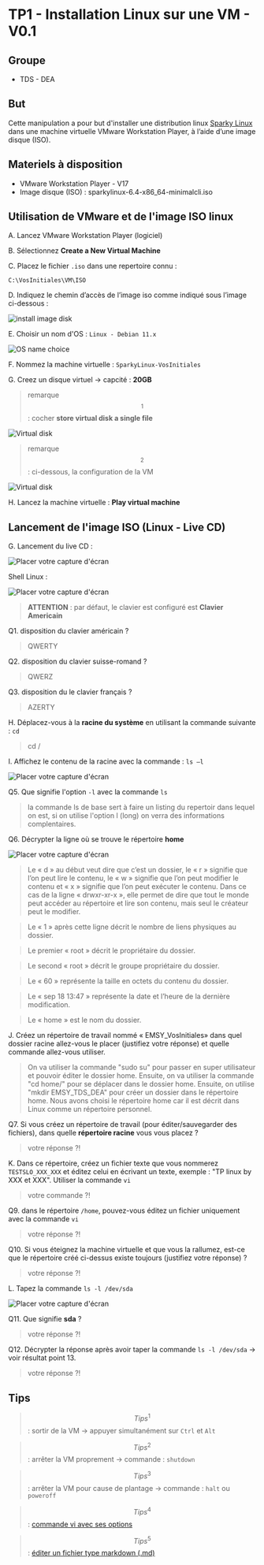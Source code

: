 # TP1 - Installation Linux sur une VM - V0.1

## Groupe 

- TDS - DEA 

## But 

Cette manipulation a pour but d'installer une distribution linux [Sparky Linux](https://sparkylinux.org/) dans une machine virtuelle VMware Workstation Player, à l’aide d’une image disque (ISO).

## Materiels à disposition 

- VMware Workstation Player - V17
- Image disque (ISO) : sparkylinux-6.4-x86_64-minimalcli.iso

## Utilisation de VMware et de l'image ISO linux 

A. Lancez VMware Workstation Player (logiciel)  

B. Sélectionnez **Create a New Virtual Machine** 

C. Placez le fichier `.iso` dans une repertoire connu : 

`C:\VosInitiales\VM\ISO`

D. Indiquez le chemin d’accès de l’image iso comme indiqué sous l’image ci-dessous :

![install image disk](/Images/Install_ISO.jpg) 

E. Choisir un nom d'OS : `Linux - Debian 11.x` 

![OS name choice](/Images/OS_Choice.jpg) 

F. Nommez la machine virtuelle : `SparkyLinux-VosInitiales` 

G. Creez un disque virtuel -> capcité : **20GB** 

> remarque$$^1$$ : cocher **store virtual disk a single file**

![Virtual disk](/Images/VirtualDisk.jpg) 

> remarque$$^2$$ : ci-dessous, la configuration de la VM 

![Virtual disk](/Images/VM_Config.jpg) 

H. Lancez la machine virtuelle : **Play virtual machine** 

## Lancement de l'image ISO (Linux - Live CD) 

G. Lancement du live CD : 

![Placer votre capture d'écran](Images/Lancement_du_live_CD.png) 

Shell Linux : 

![Placer votre capture d'écran](Images/Shell_Linux.png) 

> **ATTENTION** : par défaut, le clavier est configuré est **Clavier Americain**

Q1. disposition du clavier américain ?

> QWERTY

Q2. disposition du clavier suisse-romand ?

> QWERZ

Q3. disposition du le clavier français ? 

> AZERTY


H. Déplacez-vous à la **racine du système** en utilisant la commande suivante : `cd` 

> cd /

I. Affichez le contenu de la racine avec la commande : `ls –l`	

![Placer votre capture d'écran](Images/contenu_de_la_racine.png) 

Q5. Que signifie l'option `-l` avec la commande `ls` 

> la commande ls de base sert à faire un listing du repertoir dans lequel on est, si on utilise l'option l (long) on verra des informations complentaires.

Q6. Décrypter la ligne où se trouve le répertoire **home**    

![Placer votre capture d'écran](Images/répertoire_home.png)

> Le « d » au début veut dire que c’est un dossier, le « r » signifie que l’on peut lire le contenu, le « w » signifie que l’on peut modifier le contenu et « x » signifie que l’on peut exécuter le contenu. Dans ce cas de la ligne « drwxr-xr-x », elle permet de dire que tout le monde peut accéder au répertoire et lire son contenu, mais seul le créateur peut le modifier.

>Le « 1 » après cette ligne décrit le nombre de liens physiques au dossier.

>Le premier « root » décrit le propriétaire du dossier.

>Le second « root » décrit le groupe propriétaire du dossier.

>Le « 60 » représente la taille en octets du contenu du dossier.

>Le « sep 18 13:47 » représente la date et l’heure de la dernière modification.

>Le « home » est le nom du dossier.


J. Créez un répertoire de travail nommé « EMSY_VosInitiales» dans quel dossier racine allez-vous le placer (justifiez votre réponse) et quelle commande allez-vous utiliser. 

>On va utiliser la commande "sudo su" pour passer en super utilisateur et pouvoir éditer le dossier home.
>Ensuite, on va utiliser la commande "cd home/" pour se déplacer dans le dossier home.
>Ensuite, on utilise "mkdir EMSY_TDS_DEA" pour créer un dossier dans le répertoire home.
>Nous avons choisi le répertoire home car il est décrit dans Linux comme un répertoire personnel.

Q7. Si vous créez un répertoire de travail (pour éditer/sauvegarder des fichiers), dans quelle **répertoire racine** vous vous placez ? 

> votre réponse ?!


K. Dans ce répertoire, créez un fichier texte que vous nommerez `TESTSLO_XXX_XXX` et éditez celui en écrivant un texte, exemple : "TP linux by XXX et XXX".
	Utiliser la commande `vi`

> votre commande ?! 

Q9. dans le répertoire `/home`, pouvez-vous éditez un fichier uniquement avec la commande `vi` 

> votre réponse ?!

Q10. Si vous éteignez la machine virtuelle et que vous la rallumez, est-ce que le répertoire créé ci-dessus existe toujours (justifiez votre réponse) ? 

> votre réponse ?!

L. Tapez la commande `ls -l /dev/sda` 

![Placer votre capture d'écran](Images/command_sda.png) 

Q11. Que signifie **sda** ? 

> votre réponse ?!

Q12. Décrypter la réponse après avoir taper la commande `ls -l /dev/sda` -> voir résultat point 13.

> votre réponse ?!


## Tips 

> $$Tips^1$$ : sortir de la VM -> appuyer simultanément sur `Ctrl` et `Alt` 

> $$Tips^2$$ : arrêter la VM proprement -> commande : `shutdown`

> $$Tips^3$$ : arrêter la VM pour cause de plantage -> commande : `halt` ou `poweroff`

> $$Tips^4$$ : [commande vi avec ses options](https://www.linuxtricks.fr/wiki/guide-de-sur-vi-utilisation-de-vi)

> $$Tips^5$$ : [éditer un fichier type markdown (.md)](https://ashki23.github.io/markdown-latex.html)

